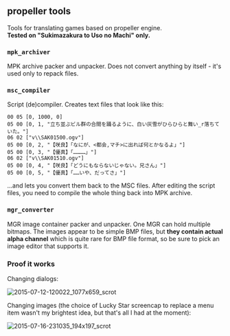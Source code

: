 propeller tools
---------------

Tools for translating games based on propeller engine.  
**Tested on "Sukimazakura to Uso no Machi" only.**

### `mpk_archiver`

MPK archive packer and unpacker. Does not convert anything by itself - it's
used only to repack files.

### `msc_compiler`

Script (de)compiler. Creates text files that look like this:

    00 05 [0, 1000, 0]
    05 00 [0, 1, "立ち並ぶビル群の合間を踊るように、白い灰雪がひらひらと舞い_r落ちていた。"]
    06 02 ["v\\SAK01500.ogv"]
    05 00 [0, 2, "【咲良】「なにが、<都会,マチ>に出れば何とかなるよ」"]
    05 00 [0, 3, "【優真】「…………」"]
    06 02 ["v\\SAK01510.ogv"]
    05 00 [0, 4, "【咲良】「どうにもならないじゃない。兄さん」"]
    05 00 [0, 5, "【優真】「……いや、だってさ」"]

...and lets you convert them back to the MSC files. After editing the script
files, you need to compile the whole thing back into MPK archive.

### `mgr_converter`

MGR image container packer and unpacker. One MGR can hold multiple bitmaps. The
images appear to be simple BMP files, but **they contain actual alpha channel**
which is quite rare for BMP file format, so be sure to pick an image editor
that supports it.

### Proof it works

Changing dialogs:

![2015-07-12-120022_1077x659_scrot](https://cloud.githubusercontent.com/assets/1045476/8637360/ecf2f7b8-288d-11e5-9a46-8935a9614b1e.png)

Changing images (the choice of Lucky Star screencap to replace a menu item
wasn't my brightest idea, but that's all I had at the moment):

![2015-07-16-231035_194x197_scrot](https://cloud.githubusercontent.com/assets/1045476/8735288/fbd7a942-2c0f-11e5-86b8-ecd6973a4ba1.png)
